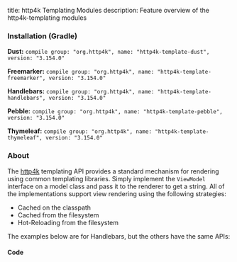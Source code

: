 title: http4k Templating Modules
description: Feature overview of the http4k-templating modules

### Installation (Gradle)
**Dust:** ```compile group: "org.http4k", name: "http4k-template-dust", version: "3.154.0"```

**Freemarker:** ```compile group: "org.http4k", name: "http4k-template-freemarker", version: "3.154.0"```

**Handlebars:** ```compile group: "org.http4k", name: "http4k-template-handlebars", version: "3.154.0"```

**Pebble:** ```compile group: "org.http4k", name: "http4k-template-pebble", version: "3.154.0"```

**Thymeleaf:** ```compile group: "org.http4k", name: "http4k-template-thymeleaf", version: "3.154.0"```

### About
The [http4k] templating API provides a standard mechanism for rendering using common templating libraries. Simply implement the `ViewModel` interface on a model class and pass it to the renderer to get a string. All of the implementations support view rendering using the following strategies:

* Cached on the classpath
* Cached from the filesystem
* Hot-Reloading from the filesystem

The examples below are for Handlebars, but the others have the same APIs:

#### Code  [<img class="octocat"/>](https://github.com/http4k/http4k/blob/master/src/docs/guide/modules/templating/example.kt)

 <script src="https://gist-it.appspot.com/https://github.com/http4k/http4k/blob/master/src/docs/guide/modules/templating/example.kt"></script>

[http4k]: https://http4k.org
